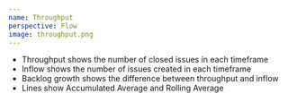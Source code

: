 ```yaml
---
name: Throughput
perspective: Flow
image: throughput.png
---
```

<ul>
  <li>Throughput shows the number of closed issues in each timeframe</li>
  <li>Inflow shows the number of issues created in each timeframe</li>
  <li>Backlog growth shows the difference between throughput and inflow</li>
  <li>Lines show Accumulated Average and Rolling Average</li>
</ul>
